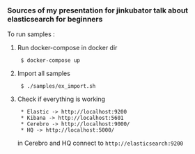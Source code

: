
### Sources of my presentation for jinkubator talk about elasticsearch for beginners


To run samples :


1. Run docker-compose in docker dir 

		$ docker-compose up

2. Import all samples 
	
		$ ./samples/ex_import.sh
		
3. Check if everything is working 

		* Elastic -> http://localhost:9200
		* Kibana -> http://localhost:5601
		* Cerebro -> http://localhost:9000/
		* HQ -> http://localhost:5000/
		
	in Cerebro and HQ connect to `http://elasticsearch:9200`
		
